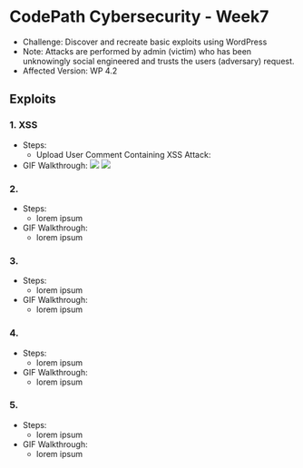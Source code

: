 # CodePath Cybersecurity - Week7
- Challenge: Discover and recreate basic exploits using WordPress
- Note: Attacks are performed by admin (victim) who has been unknowingly social engineered and trusts the users (adversary) request. 
- Affected Version: WP 4.2
## Exploits
### 1. XSS
- Steps:
  - Upload User Comment Containing XSS Attack:
- GIF Walkthrough:
![](https://github.com/justinfchin/codepath_wk7/tree/master/gifs/xss1.gif)
![](http://i.imgur.com/60bts.gif)
### 2. 
- Steps:
  - lorem ipsum
- GIF Walkthrough:
  - lorem ipsum
### 3. 
- Steps:
  - lorem ipsum
- GIF Walkthrough:
  - lorem ipsum
### 4. 
- Steps:
  - lorem ipsum
- GIF Walkthrough:
  - lorem ipsum
### 5. 
- Steps:
  - lorem ipsum
- GIF Walkthrough:
  - lorem ipsum
